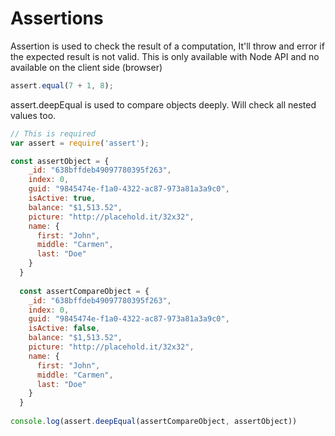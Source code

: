 # Assertions 

Assertion is used to check the result of a computation, It'll throw and error if the expected result is not valid.
This is only available with Node API and no available on the client side (browser)
```js
assert.equal(7 + 1, 8);
```

assert.deepEqual is used to compare objects deeply. Will check all nested values too.

```js
// This is required
var assert = require('assert');

const assertObject = {
    _id: "638bffdeb49097780395f263",
    index: 0,
    guid: "9845474e-f1a0-4322-ac87-973a81a3a9c0",
    isActive: true,
    balance: "$1,513.52",
    picture: "http://placehold.it/32x32",
    name: {
      first: "John",
      middle: "Carmen",
      last: "Doe"
    }
  }
  
  const assertCompareObject = {
    _id: "638bffdeb49097780395f263",
    index: 0,
    guid: "9845474e-f1a0-4322-ac87-973a81a3a9c0",
    isActive: false,
    balance: "$1,513.52",
    picture: "http://placehold.it/32x32",
    name: {
      first: "John",
      middle: "Carmen",
      last: "Doe"
    }
  }
  
console.log(assert.deepEqual(assertCompareObject, assertObject))
  

```

